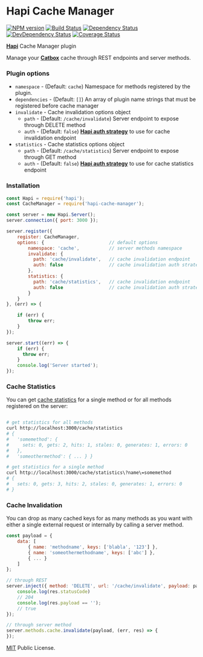 # Hapi Cache Manager
[![NPM version](https://badge.fury.io/js/hapi-cache-manager.svg)](https://npmjs.org/package/hapi-cache-manager)
[![Build Status](https://travis-ci.org/franzip/hapi-cache-manager.svg?branch=master)](https://travis-ci.org/franzip/hapi-cache-manager)
[![Dependency Status](https://david-dm.org/franzip/hapi-cache-manager.svg)](https://david-dm.org/franzip/hapi-cache-manager)
[![DevDependency Status](https://david-dm.org/franzip/hapi-cache-manager/dev-status.svg)](https://david-dm.org/franzip/hapi-cache-manager?type=dev)
[![Coverage Status](https://coveralls.io/repos/github/franzip/hapi-cache-manager/badge.svg?branch=master)](https://coveralls.io/github/franzip/hapi-cache-manager?branch=master)

[**Hapi**](https://github.com/hapijs/hapi) Cache Manager plugin

Manage your [**Catbox**](https://github.com/hapijs/catbox) cache through REST endpoints and server methods.

### Plugin options

- `namespace` - (Default: `cache`) Namespace for methods registered by the plugin.
- `dependencies` - (Default: `[]`) An array of plugin name strings that must be registered before cache manager
- `invalidate` - Cache invalidation options object
    - `path` - (Default: `/cache/invalidate`) Server endpoint to expose through DELETE method
    - `auth` - (Default: `false`) [**Hapi auth strategy**](https://github.com/hapijs/hapi/blob/master/API.md#serverauthstrategyname-scheme-mode-options) to use for cache invalidation endpoint
- `statistics` - Cache statistics options object
    - `path` - (Default: `/cache/statistics`) Server endpoint to expose through GET method
    - `auth` - (Default: `false`) [**Hapi auth strategy**](https://github.com/hapijs/hapi/blob/master/API.md#serverauthstrategyname-scheme-mode-options) to use for cache statistics endpoint

### Installation

```javascript
const Hapi = require('hapi');
const CacheManager = require('hapi-cache-manager');

const server = new Hapi.Server();
server.connection({ port: 3000 });

server.register({
    register: CacheManager,
    options: {                        // default options 
        namespace: 'cache',           // server methods namespace
        invalidate: {
          path: 'cache/invalidate',   // cache invalidation endpoint
          auth: false                 // cache invalidation auth strategy
        },
        statistics: {
          path: 'cache/statistics',   // cache invalidation endpoint
          auth: false                 // cache invalidation auth strategy
        }
    }
}, (err) => {

    if (err) {
        throw err;
    }
});

server.start((err) => {
    if (err) {
      throw err;
    }
    console.log('Server started');
});

```

### Cache Statistics

You can get [cache statistics](https://github.com/hapijs/hapi/blob/master/API.md#servermethodname-method-options) for a single method or for all methods registered on the server:

```bash

# get statistics for all methods
curl http://localhost:3000/cache/statistics
# { 
#   'somemethod': { 
#     sets: 0, gets: 2, hits: 1, stales: 0, generates: 1, errors: 0 
#   }, 
#   'someothermethod': { ... } }

# get statistics for a single method
curl http://localhost:3000/cache/statistics\?name\=somemethod
# { 
#   sets: 0, gets: 3, hits: 2, stales: 0, generates: 1, errors: 0 
# }
```

### Cache Invalidation

You can drop as many cached keys for as many methods as you want with either a single external request or internally by calling a server method.

```javascript
const payload = {
    data: [
        { name: 'methodname', keys: ['blabla', '123'] },
        { name: 'someothermethodname', keys: ['abc'] },
        { ... }
    ]
};

// through REST
server.inject({ method: 'DELETE', url: '/cache/invalidate', payload: payload }, (res) => {
    console.log(res.statusCode)
    // 204
    console.log(res.payload == '');
    // true
});

// through server method
server.methods.cache.invalidate(payload, (err, res) => {
});
```

[MIT](http://opensource.org/licenses/MIT/ "MIT") Public License.
